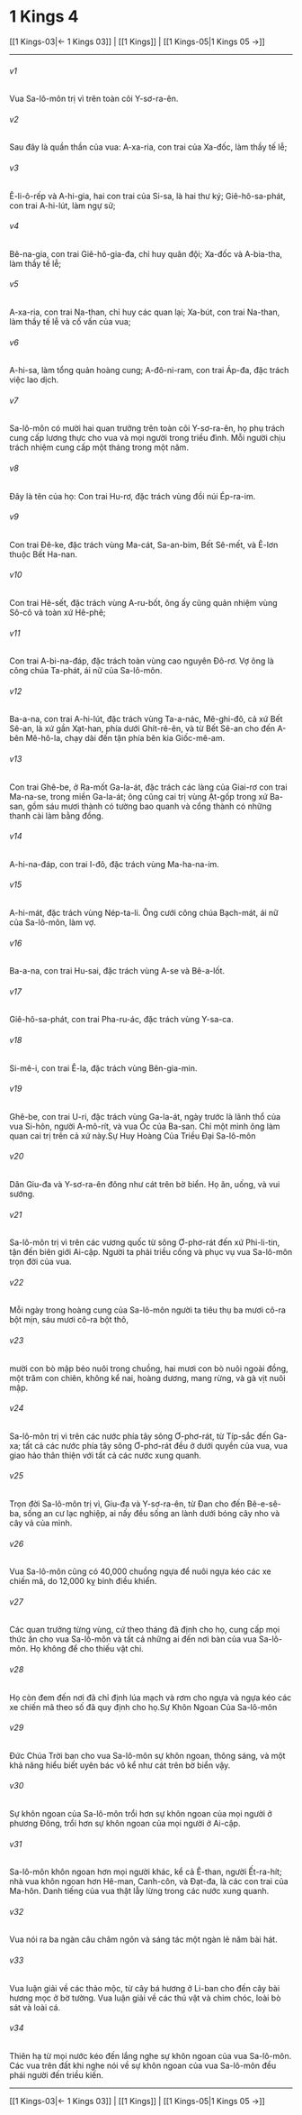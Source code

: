 # 1 Kings 4

[[1 Kings-03|← 1 Kings 03]] | [[1 Kings]] | [[1 Kings-05|1 Kings 05 →]]
***



###### v1 
Vua Sa-lô-môn trị vì trên toàn cõi Y-sơ-ra-ên. 

###### v2 
Sau đây là quần thần của vua: A-xa-ria, con trai của Xa-đốc, làm thầy tế lễ; 

###### v3 
Ê-li-ô-rếp và A-hi-gia, hai con trai của Si-sa, là hai thư ký; Giê-hô-sa-phát, con trai A-hi-lút, làm ngự sử; 

###### v4 
Bê-na-gia, con trai Giê-hô-gia-đa, chỉ huy quân đội; Xa-đốc và A-bia-tha, làm thầy tế lễ; 

###### v5 
A-xa-ria, con trai Na-than, chỉ huy các quan lại; Xa-bút, con trai Na-than, làm thầy tế lễ và cố vấn của vua; 

###### v6 
A-hi-sa, làm tổng quản hoàng cung; A-đô-ni-ram, con trai Áp-đa, đặc trách việc lao dịch. 

###### v7 
Sa-lô-môn có mười hai quan trưởng trên toàn cõi Y-sơ-ra-ên, họ phụ trách cung cấp lương thực cho vua và mọi người trong triều đình. Mỗi người chịu trách nhiệm cung cấp một tháng trong một năm. 

###### v8 
Đây là tên của họ: Con trai Hu-rơ, đặc trách vùng đồi núi Ép-ra-im. 

###### v9 
Con trai Đê-ke, đặc trách vùng Ma-cát, Sa-an-bim, Bết Sê-mết, và Ê-lơn thuộc Bết Ha-nan. 

###### v10 
Con trai Hê-sết, đặc trách vùng A-ru-bốt, ông ấy cũng quản nhiệm vùng Sô-cô và toàn xứ Hê-phê; 

###### v11 
Con trai A-bi-na-đáp, đặc trách toàn vùng cao nguyên Đô-rơ. Vợ ông là công chúa Ta-phát, ái nữ của Sa-lô-môn. 

###### v12 
Ba-a-na, con trai A-hi-lút, đặc trách vùng Ta-a-nác, Mê-ghi-đô, cả xứ Bết Sê-an, là xứ gần Xạt-han, phía dưới Ghít-rê-ên, và từ Bết Sê-an cho đến A-bên Mê-hô-la, chạy dài đến tận phía bên kia Giốc-mê-am. 

###### v13 
Con trai Ghê-be, ở Ra-mốt Ga-la-át, đặc trách các làng của Giai-rơ con trai Ma-na-se, trong miền Ga-la-át; ông cũng cai trị vùng Ạt-gốp trong xứ Ba-san, gồm sáu mươi thành có tường bao quanh và cổng thành có những thanh cài làm bằng đồng. 

###### v14 
A-hi-na-đáp, con trai I-đô, đặc trách vùng Ma-ha-na-im. 

###### v15 
A-hi-mát, đặc trách vùng Nép-ta-li. Ông cưới công chúa Bạch-mát, ái nữ của Sa-lô-môn, làm vợ. 

###### v16 
Ba-a-na, con trai Hu-sai, đặc trách vùng A-se và Bê-a-lốt. 

###### v17 
Giê-hô-sa-phát, con trai Pha-ru-ác, đặc trách vùng Y-sa-ca. 

###### v18 
Si-mê-i, con trai Ê-la, đặc trách vùng Bên-gia-min. 

###### v19 
Ghê-be, con trai U-ri, đặc trách vùng Ga-la-át, ngày trước là lãnh thổ của vua Si-hôn, người A-mô-rít, và vua Óc của Ba-san. Chỉ một mình ông làm quan cai trị trên cả xứ này.Sự Huy Hoàng Của Triều Đại Sa-lô-môn 

###### v20 
Dân Giu-đa và Y-sơ-ra-ên đông như cát trên bờ biển. Họ ăn, uống, và vui sướng. 

###### v21 
Sa-lô-môn trị vì trên các vương quốc từ sông Ơ-phơ-rát đến xứ Phi-li-tin, tận đến biên giới Ai-cập. Người ta phải triều cống và phục vụ vua Sa-lô-môn trọn đời của vua. 

###### v22 
Mỗi ngày trong hoàng cung của Sa-lô-môn người ta tiêu thụ ba mươi cô-ra bột mịn, sáu mươi cô-ra bột thô, 

###### v23 
mười con bò mập béo nuôi trong chuồng, hai mươi con bò nuôi ngoài đồng, một trăm con chiên, không kể nai, hoàng dương, mang rừng, và gà vịt nuôi mập. 

###### v24 
Sa-lô-môn trị vì trên các nước phía tây sông Ơ-phơ-rát, từ Típ-sắc đến Ga-xa; tất cả các nước phía tây sông Ơ-phơ-rát đều ở dưới quyền của vua, vua giao hảo thân thiện với tất cả các nước xung quanh. 

###### v25 
Trọn đời Sa-lô-môn trị vì, Giu-đa và Y-sơ-ra-ên, từ Đan cho đến Bê-e-sê-ba, sống an cư lạc nghiệp, ai nấy đều sống an lành dưới bóng cây nho và cây vả của mình. 

###### v26 
Vua Sa-lô-môn cũng có 40,000 chuồng ngựa để nuôi ngựa kéo các xe chiến mã, do 12,000 kỵ binh điều khiển. 

###### v27 
Các quan trưởng từng vùng, cứ theo tháng đã định cho họ, cung cấp mọi thức ăn cho vua Sa-lô-môn và tất cả những ai đến nơi bàn của vua Sa-lô-môn. Họ không để cho thiếu vật chi. 

###### v28 
Họ còn đem đến nơi đã chỉ định lúa mạch và rơm cho ngựa và ngựa kéo các xe chiến mã theo số đã quy định cho họ.Sự Khôn Ngoan Của Sa-lô-môn 

###### v29 
Đức Chúa Trời ban cho vua Sa-lô-môn sự khôn ngoan, thông sáng, và một khả năng hiểu biết uyên bác vô kể như cát trên bờ biển vậy. 

###### v30 
Sự khôn ngoan của Sa-lô-môn trổi hơn sự khôn ngoan của mọi người ở phương Đông, trổi hơn sự khôn ngoan của mọi người ở Ai-cập. 

###### v31 
Sa-lô-môn khôn ngoan hơn mọi người khác, kể cả Ê-than, người Ết-ra-hít; nhà vua khôn ngoan hơn Hê-man, Canh-côn, và Đạt-đa, là các con trai của Ma-hôn. Danh tiếng của vua thật lẫy lừng trong các nước xung quanh. 

###### v32 
Vua nói ra ba ngàn câu châm ngôn và sáng tác một ngàn lẻ năm bài hát. 

###### v33 
Vua luận giải về các thảo mộc, từ cây bá hương ở Li-ban cho đến cây bài hương mọc ở bờ tường. Vua luận giải về các thú vật và chim chóc, loài bò sát và loài cá. 

###### v34 
Thiên hạ từ mọi nước kéo đến lắng nghe sự khôn ngoan của vua Sa-lô-môn. Các vua trên đất khi nghe nói về sự khôn ngoan của vua Sa-lô-môn đều phái người đến triều kiến.

***
[[1 Kings-03|← 1 Kings 03]] | [[1 Kings]] | [[1 Kings-05|1 Kings 05 →]]
